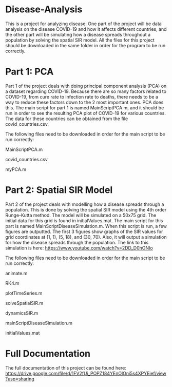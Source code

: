 # Disease-Analysis
This is a project for analyzing disease. One part of the project will be data analysis on the disease COVID-19 and how it affects different countries, and the other part will be simulating how a disease spreads throughout a population by solving the spatial SIR model. All the files for this project should be downloaded in the same folder in order for the program to be run correctly.

# Part 1: PCA
Part 1 of the project deals with doing principal component analysis (PCA) on a dataset regarding COVID-19. Because there are so many factors related to COVID-19, from cure rate to infection rate to deaths, there needs to be a way to reduce these factors down to the 2 most important ones. PCA does this. The main script for part 1 is named MainScriptPCA.m, and it should be run in order to see the resulting PCA plot of COVID-19 for various countries. The data for these countries can be obtained from the file covid_countries.csv. 

The following files need to be downloaded in order for the main script to be run correctly:

MainScriptPCA.m

covid_countries.csv

myPCA.m

# Part 2: Spatial SIR Model
Part 2 of the project deals with modelling how a disease spreads through a population. This is done by solving the spatial SIR model using the 4th order Runge-Kutta method. The model will be simulated on a 50x75 grid. The initial data for this grid is found in initialValues.mat. The main script for this part is named MainScriptDiseaseSimulation.m. When this script is run, a few figures are outputted. The first 3 figures show graphs of the SIR values for grid coordinates at (1, 1), (5, 18), and (30, 70). Also, it will output a simulation for how the disease spreads through the population. The link to this simulation is here: https://www.youtube.com/watch?v=2DD_D0hONIo

The following files need to be downloaded in order for the main script to be run correctly:

animate.m

RK4.m

plotTimeSeries.m

solveSpatialSIR.m

dynamicsSIR.m

mainScriptDiseaseSimulation.m

initialValues.mat

# Full Documentation
The full documentation of this project can be found here: https://drive.google.com/file/d/1FV2fUi_POPZ184YEnOlOni5s4XPYEief/view?usp=sharing 
